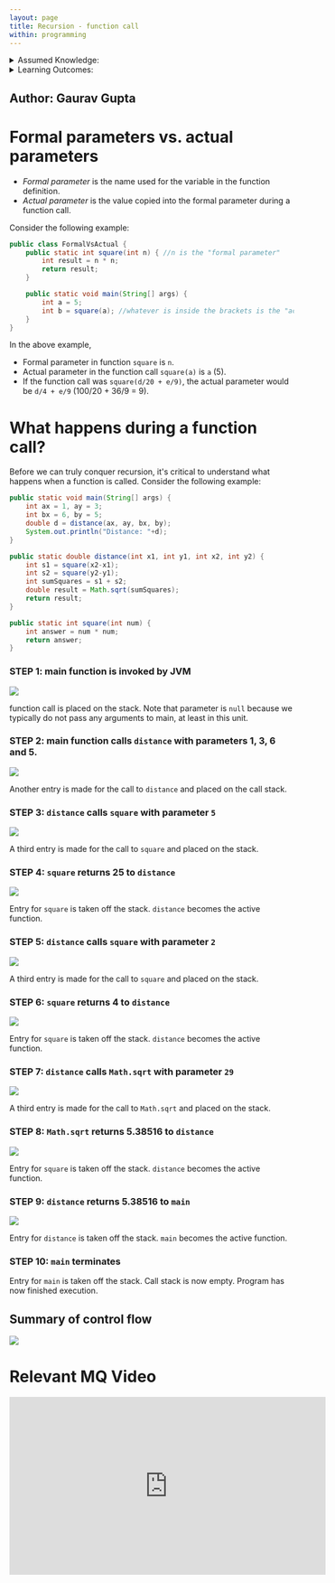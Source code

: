 ```yaml
---
layout: page
title: Recursion - function call
within: programming
---
```


<details class="prereq" markdown="1"><summary>Assumed Knowledge:</summary>

  * [Functions](./functions)

</details>

<details class="outcomes" markdown="1"><summary>Learning Outcomes:</summary>

  * Better understand the concept of parameter passing.
  * Familiarize yourself with standard terminology - *formal paramters* vs. *actual parameters*.
  * Understand the control flow and memory transactions during a function call.
  * Understand the concept of *Call Stack*.

</details>

## Author: Gaurav Gupta

# Formal parameters vs. actual parameters

- *Formal parameter* is the name used for the variable in the function definition.
- *Actual parameter* is the value copied into the formal parameter during a function call.

Consider the following example:

```java
public class FormalVsActual {
	public static int square(int n) { //n is the "formal parameter"
		int result = n * n;
		return result;
	}

	public static void main(String[] args) {
		int a = 5;
		int b = square(a); //whatever is inside the brackets is the "actual parameter"
	}
}
```

In the above example,

- Formal parameter in function `square` is `n`.
- Actual parameter in the function call `square(a)` is `a` (5).
- If the function call was `square(d/20 + e/9)`, the actual parameter would be `d/4 + e/9` (100/20 + 36/9 = 9).

# What happens during a function call?

Before we can truly conquer recursion, it's critical to understand what happens when a function is called. Consider the following example:

```java
public static void main(String[] args) {
	int ax = 1, ay = 3;
	int bx = 6, by = 5;
	double d = distance(ax, ay, bx, by);
	System.out.println("Distance: "+d);
}

public static double distance(int x1, int y1, int x2, int y2) {
	int s1 = square(x2-x1);
	int s2 = square(y2-y1);
	int sumSquares = s1 + s2;
	double result = Math.sqrt(sumSquares);
	return result;
}

public static int square(int num) {
	int answer = num * num;
	return answer;
}
```

### STEP 1: main function is invoked by JVM

![](./fig/04-recursion/callStack1.png)

function call is placed on the stack. Note that parameter is `null` because we typically do not pass any arguments to main, at least in this unit.

### STEP 2: main function calls `distance` with parameters 1, 3, 6 and 5.

![](./fig/04-recursion/callStack2.png)

Another entry is made for the call to `distance` and placed on the call stack.

### STEP 3: `distance` calls `square` with parameter `5`

![](./fig/04-recursion/callStack3.png)

A third entry is made for the call to `square` and placed on the stack.

### STEP 4: `square` returns 25 to `distance`

![](./fig/04-recursion/callStack4.png)

Entry for `square` is taken off the stack. `distance` becomes the active function.

### STEP 5: `distance` calls `square` with parameter `2`

![](./fig/04-recursion/callStack5.png)

A third entry is made for the call to `square` and placed on the stack.

### STEP 6: `square` returns 4 to `distance`

![](./fig/04-recursion/callStack6.png)

Entry for `square` is taken off the stack. `distance` becomes the active function.

### STEP 7: `distance` calls `Math.sqrt` with parameter `29`

![](./fig/04-recursion/callStack7.png)

A third entry is made for the call to `Math.sqrt` and placed on the stack.

### STEP 8: `Math.sqrt` returns 5.38516 to `distance`

![](./fig/04-recursion/callStack8.png)

Entry for `square` is taken off the stack. `distance` becomes the active function.

### STEP 9: `distance` returns 5.38516 to `main`

![](./fig/04-recursion/callStack9.png)

Entry for `distance` is taken off the stack. `main` becomes the active function.

### STEP 10: `main` terminates

Entry for `main` is taken off the stack. Call stack is now empty. Program has now finished execution.

## Summary of control flow

![](./fig/04-recursion/controlFlow.png)
<!--<iframe src="https://giphy.com/embed/Az1CJ2MEjmsp2" width="480" height="221" frameBorder="0" class="giphy-embed" allowFullScreen></iframe><p><a href="https://giphy.com/gifs/bare-barren-Az1CJ2MEjmsp2">via GIPHY</a></p>-->

# Relevant MQ Video

<iframe width="560" height="315" src="https://www.youtube.com/embed/8ob2ha_sFXM" title="YouTube video player" frameborder="0" allow="accelerometer; autoplay; clipboard-write; encrypted-media; gyroscope; picture-in-picture; web-share" allowfullscreen></iframe>